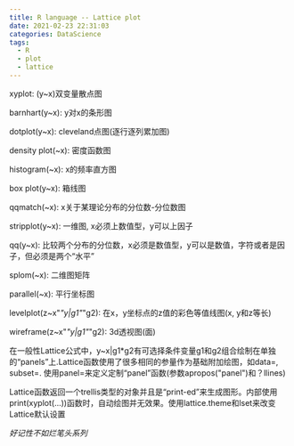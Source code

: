 ```yaml
---
title: R language -- Lattice plot
date: 2021-02-23 22:31:03
categories: DataScience
tags: 
  - R
  - plot
  - lattice
---
```


xyplot:    (y~x)双变量散点图

barnhart(y~x):    y对x的条形图

dotplot(y~x):     cleveland点图(逐行逐列累加图)

density plot(~x):    密度函数图

histogram(~x):     x的频率直方图

box plot(y~x):    箱线图

qqmatch(~x):    x关于某理论分布的分位数-分位数图

stripplot(y~x):    一维图, x必须上数值型，y可以上因子

qq(y~x):    比较两个分布的分位数，x必须是数值型，y可以是数值，字符或者是因子，但必须是两个“水平”

splom(~x):     二维图矩阵

parallel(~x):    平行坐标图

levelplot(z~x"*"y|g1"*"g2):    在x，y坐标点的z值的彩色等值线图(x, y和z等长)

wireframe(z~x"*"y|g1"*"g2):    3d透视图(面)

在一般性Lattice公式中，y~x|g1*g2有可选择条件变量g1和g2组合绘制在单独的“panels”上.Lattice函数使用了很多相同的参量作为基础附加绘图，如data=, subset=. 使用panel=来定义定制“panel”函数(参数apropos("panel")和？llines)

Lattice函数返回一个trellis类型的对象并且是“print-ed”来生成图形。内部使用print(xyplot(...))函数时，自动绘图并无效果。使用lattice.theme和lset来改变Lattice默认设置



*好记性不如烂笔头系列*
